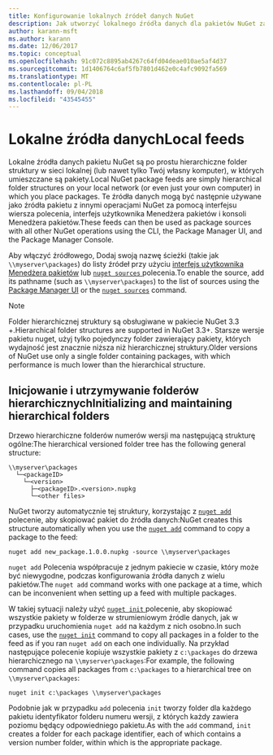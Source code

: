 ```yaml
---
title: Konfigurowanie lokalnych źródeł danych NuGet
description: Jak utworzyć lokalnego źródła danych dla pakietów NuGet za pomocą folderów w sieci lokalnej
author: karann-msft
ms.author: karann
ms.date: 12/06/2017
ms.topic: conceptual
ms.openlocfilehash: 91c072c8895ab4267c64fd04deae010ae5af4d37
ms.sourcegitcommit: 1d1406764c6af5fb7801d462e0c4afc9092fa569
ms.translationtype: MT
ms.contentlocale: pl-PL
ms.lasthandoff: 09/04/2018
ms.locfileid: "43545455"
---
```

# <a name="local-feeds"></a><span data-ttu-id="45d4d-103">Lokalne źródła danych</span><span class="sxs-lookup"><span data-stu-id="45d4d-103">Local feeds</span></span>

<span data-ttu-id="45d4d-104">Lokalne źródła danych pakietu NuGet są po prostu hierarchiczne folder struktury w sieci lokalnej (lub nawet tylko Twój własny komputer), w których umieszczane są pakiety.</span><span class="sxs-lookup"><span data-stu-id="45d4d-104">Local NuGet package feeds are simply hierarchical folder structures on your local network (or even just your own computer) in which you place packages.</span></span> <span data-ttu-id="45d4d-105">Te źródła danych mogą być następnie używane jako źródła pakietu z innymi operacjami NuGet za pomocą interfejsu wiersza polecenia, interfejs użytkownika Menedżera pakietów i konsoli Menedżera pakietów.</span><span class="sxs-lookup"><span data-stu-id="45d4d-105">These feeds can then be used as package sources with all other NuGet operations using the CLI, the Package Manager UI, and the Package Manager Console.</span></span>

<span data-ttu-id="45d4d-106">Aby włączyć źródłowego, Dodaj swoją nazwę ścieżki (takie jak `\\myserver\packages`) do listy źródeł przy użyciu [interfejs użytkownika Menedżera pakietów](../tools/package-manager-ui.md#package-sources) lub [ `nuget sources` ](../tools/cli-ref-sources.md) polecenia.</span><span class="sxs-lookup"><span data-stu-id="45d4d-106">To enable the source, add its pathname (such as `\\myserver\packages`) to the list of sources using the [Package Manager UI](../tools/package-manager-ui.md#package-sources) or the [`nuget sources`](../tools/cli-ref-sources.md) command.</span></span>

> [!Note]
> <span data-ttu-id="45d4d-107">Folder hierarchicznej struktury są obsługiwane w pakiecie NuGet 3.3 +.</span><span class="sxs-lookup"><span data-stu-id="45d4d-107">Hierarchical folder structures are supported in NuGet 3.3+.</span></span> <span data-ttu-id="45d4d-108">Starsze wersje pakietu nuget, użyj tylko pojedynczy folder zawierający pakiety, których wydajność jest znacznie niższa niż hierarchicznej struktury.</span><span class="sxs-lookup"><span data-stu-id="45d4d-108">Older versions of NuGet use only a single folder containing packages, with which performance is much lower than the hierarchical structure.</span></span>

## <a name="initializing-and-maintaining-hierarchical-folders"></a><span data-ttu-id="45d4d-109">Inicjowanie i utrzymywanie folderów hierarchicznych</span><span class="sxs-lookup"><span data-stu-id="45d4d-109">Initializing and maintaining hierarchical folders</span></span>

<span data-ttu-id="45d4d-110">Drzewo hierarchiczne folderów numerów wersji ma następującą strukturę ogólne:</span><span class="sxs-lookup"><span data-stu-id="45d4d-110">The hierarchical versioned folder tree has the following general structure:</span></span>

    \\myserver\packages
      └─<packageID>
        └─<version>
          ├─<packageID>.<version>.nupkg
          └─<other files>

<span data-ttu-id="45d4d-111">NuGet tworzy automatycznie tej struktury, korzystając z [ `nuget add` ](../tools/cli-ref-add.md) polecenie, aby skopiować pakiet do źródła danych:</span><span class="sxs-lookup"><span data-stu-id="45d4d-111">NuGet creates this structure automatically when you use the [`nuget add`](../tools/cli-ref-add.md) command to copy a package to the feed:</span></span>

```cli
nuget add new_package.1.0.0.nupkg -source \\myserver\packages
```

<span data-ttu-id="45d4d-112">`nuget add` Polecenia współpracuje z jednym pakiecie w czasie, który może być niewygodne, podczas konfigurowania źródła danych z wielu pakietów.</span><span class="sxs-lookup"><span data-stu-id="45d4d-112">The `nuget add` command works with one package at a time, which can be inconvenient when setting up a feed with multiple packages.</span></span>

<span data-ttu-id="45d4d-113">W takiej sytuacji należy użyć [ `nuget init` ](../tools/cli-ref-init.md) polecenie, aby skopiować wszystkie pakiety w folderze w strumieniowym źródle danych, jak w przypadku uruchomienia `nuget add` na każdym z nich osobno.</span><span class="sxs-lookup"><span data-stu-id="45d4d-113">In such cases, use the [`nuget init`](../tools/cli-ref-init.md) command to copy all packages in a folder to the feed as if you ran `nuget add` on each one individually.</span></span> <span data-ttu-id="45d4d-114">Na przykład następujące polecenie kopiuje wszystkie pakiety z `c:\packages` do drzewa hierarchicznego na `\\myserver\packages`:</span><span class="sxs-lookup"><span data-stu-id="45d4d-114">For example, the following command copies all packages from `c:\packages` to a hierarchical tree on `\\myserver\packages`:</span></span>

```cli
nuget init c:\packages \\myserver\packages
```

<span data-ttu-id="45d4d-115">Podobnie jak w przypadku `add` polecenia `init` tworzy folder dla każdego pakietu identyfikator folderu numeru wersji, z których każdy zawiera poziomu będący odpowiedniego pakietu.</span><span class="sxs-lookup"><span data-stu-id="45d4d-115">As with the `add` command, `init` creates a folder for each package identifier, each of which contains a version number folder, within which is the appropriate package.</span></span>
